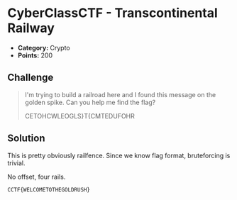 # CyberClassCTF - Transcontinental Railway

* **Category:** Crypto
* **Points:** 200

## Challenge

> I'm trying to build a railroad here and I found this message on the golden spike. Can you help me find the flag?
> 
> CETOHCWLEOGLS}T{CMTEDUFOHR

## Solution

This is pretty obviously railfence. Since we know flag format, bruteforcing is trivial.

No offset, four rails.

```
CCTF{WELCOMETOTHEGOLDRUSH}
```